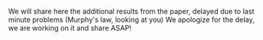 We will share here the additional results from the paper, delayed due to last minute problems (Murphy's law, looking at you)
We apologize for the delay, we are working on it and share ASAP!